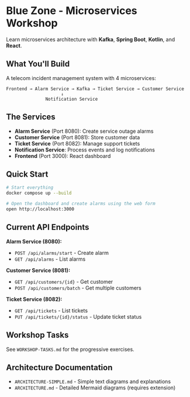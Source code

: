 # Blue Zone - Microservices Workshop

Learn microservices architecture with **Kafka**, **Spring Boot**, **Kotlin**, and **React**.

## What You'll Build
A telecom incident management system with 4 microservices:

```
Frontend → Alarm Service → Kafka → Ticket Service → Customer Service
                     ↓
               Notification Service
```

## The Services

- **Alarm Service** (Port 8080): Create service outage alarms
- **Customer Service** (Port 8081): Store customer data  
- **Ticket Service** (Port 8082): Manage support tickets
- **Notification Service**: Process events and log notifications
- **Frontend** (Port 3000): React dashboard

## Quick Start

```bash
# Start everything
docker compose up --build

# Open the dashboard and create alarms using the web form
open http://localhost:3000
```

## Current API Endpoints

**Alarm Service (8080):**
- `POST /api/alarms/start` - Create alarm
- `GET /api/alarms` - List alarms

**Customer Service (8081):**  
- `GET /api/customers/{id}` - Get customer
- `POST /api/customers/batch` - Get multiple customers

**Ticket Service (8082):**
- `GET /api/tickets` - List tickets
- `PUT /api/tickets/{id}/status` - Update ticket status

## Workshop Tasks

See `WORKSHOP-TASKS.md` for the progressive exercises.

## Architecture Documentation

- `ARCHITECTURE-SIMPLE.md` - Simple text diagrams and explanations
- `ARCHITECTURE.md` - Detailed Mermaid diagrams (requires extension)
